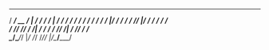    __________  _   _____________   ____  ________
  / ____/ __ \/ | / /_  __/  _/ | / / / / / ____/
 / /   / / / /  |/ / / /  / //  |/ / / / / __/   
/ /___/ /_/ / /|  / / / _/ // /|  / /_/ / /___   
\____/\____/_/ |_/ /_/ /___/_/ |_/\____/_____/
